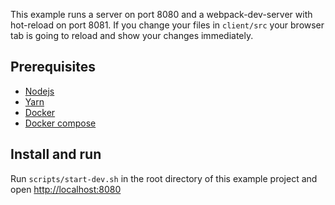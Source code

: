 This example runs a server on port 8080 and a webpack-dev-server with hot-reload on port 8081.
If you change your files in `client/src` your browser tab is going to reload and show your changes immediately.

## Prerequisites

- [Nodejs](https://nodejs.org/)
- [Yarn](https://yarnpkg.com/en/docs/install)
- [Docker](https://docs.docker.com/engine/installation/)
- [Docker compose](https://docs.docker.com/compose/install/)

## Install and run

Run `scripts/start-dev.sh` in the root directory of this example project and open [http://localhost:8080](http://localhost:8080)
